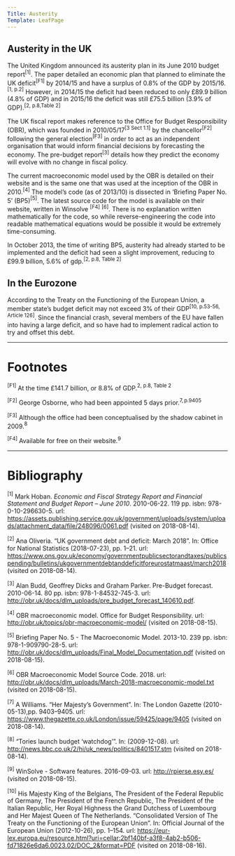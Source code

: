 ```yaml
---
Title: Austerity
Template: LeafPage
---
```


## Austerity in the UK

The United Kingdom announced its austerity plan in its June 2010 budget report$^{[1]}$. The paper detailed an economic plan that planned to eliminate the UK deficit$^{[\text{F}1]}$ by 2014/15 and have a surplus of 0.8% of the GDP by 2015/16.$^{[1\text{, p.2}]}$ However, in 2014/15 the deficit had been reduced to only £89.9 billion (4.8% of GDP) and in 2015/16 the deficit was still £75.5 billion (3.9% of GDP).$^{[2\text{, p.8,Table 2}]}$

The UK fiscal report makes reference to the Office for Budget Responsibility (OBR), which was founded in 2010/05/17$^{[3\text{ Sect 1.1}]}$ by the chancellor$^{[\text{F}2]}$ following the general election$^{[\text{F}3]}$ in order to act as an independent organisation that would inform financial decisions by forecasting the economy. The pre-budget report$^{[3]}$ details how they predict the economy will evolve with no change in fiscal policy.

The current macroeconomic model used by the OBR is detailed on their website and is the same one that was used at the inception of the OBR in 2010.$^{[4]}$ The model’s code (as of 2013/10) is dissected in ‘Briefing Paper No. 5’ (BP5)$^{[5]}$. The latest source code for the model is available on their website, written in Winsolve $^{[\text{F}4]}$ $^{[6]}$. There is no explanation written mathematically for the code, so while reverse-engineering the code into readable mathematical equations would be possible it would be extremely time-consuming.

In October 2013, the time of writing BP5, austerity had already started to be implemented and the deficit had seen a slight improvement, reducing to £99.9 billion, 5.6% of gdp.$^{[2\text{, p.8, Table 2}]}$

## In the Eurozone

According to the Treaty on the Functioning of the European Union, a member state’s budget deficit may not exceed 3% of their GDP$^{[10\text{, p.53-56, Article 126}]}$. Since the financial crash, several members of the EU have fallen into having a large deficit, and so have had to implement radical action to try and offset this debt.

---
# Footnotes

$^{[\text{F}1]}$ At the time £141.7 billion, or 8.8% of GDP.$^{2\text{, p.8, Table 2}}$

$^{[\text{F}2]}$ George Osborne, who had been appointed 5 days prior.$^{7,\text{p.9405}}$

$^{[\text{F}3]}$ Although the office had been conceptualised by the shadow cabinet in 2009.$^8$

$^{[\text{F}4]}$ Available for free on their website.$^9$

---
# Bibliography

$^{[1]}$ Mark Hoban. *Economic and Fiscal Strategy Report and Financial Statement and Budget Report – June 2010*. 2010-06-22. 119 pp. isbn: 978-0-10-296630-5. url: https://assets.publishing.service.gov.uk/government/uploads/system/uploads/attachment_data/file/248096/0061.pdf (visited on 2018-08-14).

$^{[2]}$ Ana Oliveria. “UK government debt and deficit: March 2018”. In: Office for National Statistics (2018-07-23), pp. 1–21. url: https://www.ons.gov.uk/economy/governmentpublicsectorandtaxes/publicspending/bulletins/ukgovernmentdebtanddeficitforeurostatmaast/march2018 (visited on 2018-08-14).

$^{[3]}$ Alan Budd, Geoffrey Dicks and Graham Parker. Pre-Budget forecast. 2010-06-14. 80 pp. isbn: 978-1-84532-745-3. url: http://obr.uk/docs/dlm_uploads/pre_budget_forecast_140610.pdf.

$^{[4]}$ OBR macroeconomic model. Office for Budget Responsibility. url: http://obr.uk/topics/obr-macroeconomic-model/ (visited on 2018-08-15).

$^{[5]}$ Briefing Paper No. 5 - The Macroeconomic Model. 2013-10. 239 pp. isbn: 978-1-909790-28-5. url: http://obr.uk/docs/dlm_uploads/Final_Model_Documentation.pdf (visited on 2018-08-15).

$^{[6]}$ OBR Macroeconomic Model Source Code. 2018. url: http://obr.uk/docs/dlm_uploads/March-2018-macroeconomic-model.txt (visited on 2018-08-15).

$^{[7]}$ A Williams. “Her Majesty’s Government”. In: The London Gazette (2010-05-13),pp. 9403–9405. url: https://www.thegazette.co.uk/London/issue/59425/page/9405 (visited on 2018-08-14).

$^{[8]}$ “Tories launch budget ‘watchdog’”. In: (2009-12-08). url: http://news.bbc.co.uk/2/hi/uk_news/politics/8401517.stm (visited on 2018-08-14).

$^{[9]}$ WinSolve - Software features. 2016-09-03. url: http://rpierse.esy.es/ (visited on 2018-08-15).

$^{[10]}$ His Majesty King of the Belgians, The President of the Federal Republic of Germany, The President of the French Republic, The President of the Italian Republic, Her Royal Highness the Grand Dutchess of Luxembourg and Her Majest Queen of The Netherlands. “Consolidated Version of The Treaty on the Functioning of the European Union”. In: Official Journal of the European Union (2012-10-26), pp. 1–154. url: https://eur-lex.europa.eu/resource.html?uri=cellar:2bf140bf-a3f8-4ab2-b506-fd71826e6da6.0023.02/DOC_2&format=PDF (visited on 2018-08-16).
